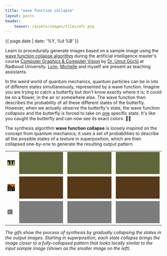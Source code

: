 ```yaml
---
title: "wave function collapse"
layout: posts
header:
    teaser: /assets/images/tiles/wfc.png
---
```


{{ page.date | date: '%Y, %d %B' }}

Learn to procedurally generate images based on a sample image using the <a href="https://github.com/mxgmn/WaveFunctionCollapse">wave function collapse algorithm</a> during the artificial intelligence master's course <a href="https://neuralcoding.nl/">Computer Graphics & Computer Vision</a> by <a href="https://www.ru.nl/en/people/guclu-u">Dr. Umut Güçlü</a> at Radboud University. <a href="https://lynnle.com/">Lynn</a>, <a href="https://www.ru.nl/personen/appel-m">Michelle</a> and myself are present as teaching assistants.  

In the weird world of quantum mechanics, quantum particles can be in lots of different states simultaneously, represented by a wave function. Imagine you are trying to catch a butterfly but don't know exactly where it is; it could be on a flower, in the air or somewhere else. The wave function then describes the probability of all these different states of the butterfly. However, when we actually <i>observe</i> the butterfly's state, the wave function <i>collapses</i> and the butterfly is forced to take on <u>one</u> specific state. It's like you caught the butterfly and can now see its exact colors. 🦋✨

The synthesis algorithm <b>wave function collapse</b> is loosely inspired on the concept from quantum mechanics; it uses a set of probabilities to describe all the possible states of a texture in superposition, which are then collapsed one-by-one to generate the resulting output pattern.


<table>
  <tr>
    <td><img src="/assets/images/misc/wfc/Skyline_.png"></td>
    <td><img src="/assets/images/misc/wfc/Skyline_1.gif"></td>
    <td><img src="/assets/images/misc/wfc/Skyline_2.gif"></td>
    <td><img src="/assets/images/misc/wfc/Skyline_3.gif"></td>
  </tr>
    <tr>
    <td><img src="/assets/images/misc/wfc/Skyline2_.png"></td>
    <td><img src="/assets/images/misc/wfc/Skyline2_1.gif"></td>
    <td><img src="/assets/images/misc/wfc/Skyline2_2.gif"></td>
    <td><img src="/assets/images/misc/wfc/Skyline2_3.gif"></td>
  </tr>
    <tr>
    <td><img src="/assets/images/misc/wfc/Maze_.png"></td>
    <td><img src="/assets/images/misc/wfc/Maze_1.gif"></td>
    <td><img src="/assets/images/misc/wfc/Maze_2.gif"></td>
    <td><img src="/assets/images/misc/wfc/Maze_3.gif"></td>
  </tr>
</table>

<i>The gifs show the process of synthesis by gradually collapsing the states in the output images. Starting in superposition, each state collapse brings the image closer to a fully-collapsed pattern that looks locally similar to the input sample image (shown as the smaller image on the left).</i>





